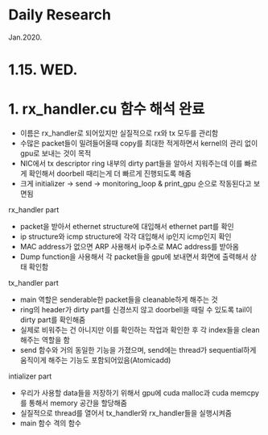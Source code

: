 # Daily Research

Jan.2020.

# 1.15. WED.
# 1. rx_handler.cu 함수 해석 완료
* 이름은 rx_handler로 되어있지만 실질적으로 rx와 tx 모두를 관리함
* 수많은 packet들이 밀려들어올때 copy를 최대한 적게하면서 kernel의 관리 없이 gpu로 보내는 것이 목적
* NIC에서 tx descriptor ring 내부의 dirty part들을 알아서 지워주는데 이를 빠르게 확인해서 doorbell 때리는게 더 빠르게 진행되도록 해줌
* 크게 initializer -> send -> monitoring_loop & print_gpu 순으로 작동된다고 보면됨

rx_handler part
* packet을 받아서 ethernet structure에 대입해서 ethernet part를 확인
* ip structure와 icmp structure에 각각 대입해서 ip인지 icmp인지 확인
* MAC address가 없으면 ARP 사용해서 ip주소로 MAC address를 받아옴
* Dump function을 사용해서 각 packet들을 gpu에 보내면서 화면에 출력해서 상태 확인함

tx_handler part
* main 역할은 senderable한 packet들을 cleanable하게 해주는 것
* ring의 header가 dirty part를 신경쓰지 않고 doorbell을 때릴 수 있도록 tail이 dirty part를 확인해줌
* 실제로 비워주는 건 아니지만 이를 확인하는 작업과 확인한 후 각 index들을 clean해주는 역할을 함
* send 함수와 거의 동일한 기능을 가졌으며, send에는 thread가 sequential하게 움직이게 해주는 기능도 포함되어있음(Atomicadd)

intializer part
* 우리가 사용할 data들을 저장하기 위해서 gpu에 cuda malloc과 cuda memcpy를 통해서 memory 공간을 할당해줌
* 실질적으로 thread를 열어서 tx_handler와 rx_handler들을 실행시켜줌
* main 함수 격의 함수

